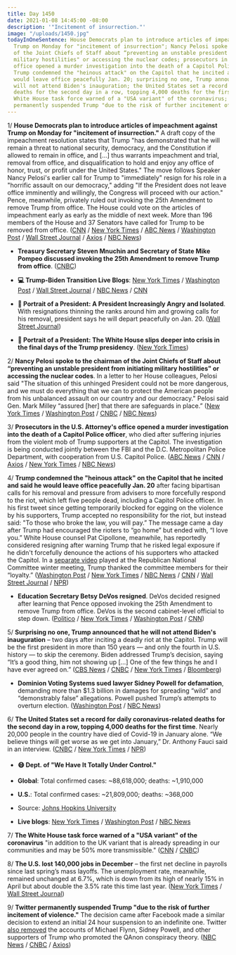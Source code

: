 ```yaml
---
title: Day 1450
date: 2021-01-08 14:45:00 -08:00
description: '"Incitement of insurrection."'
image: "/uploads/1450.jpg"
todayInOneSentence: House Democrats plan to introduce articles of impeachment against
  Trump on Monday for "incitement of insurrection"; Nancy Pelosi spoke to the chairman
  of the Joint Chiefs of Staff about “preventing an unstable president from initiating
  military hostilities" or accessing the nuclear codes; prosecutors in the U.S. Attorney's
  office opened a murder investigation into the death of a Capitol Police officer;
  Trump condemned the "heinous attack" on the Capitol that he incited and said he
  would leave office peacefully Jan. 20; surprising no one, Trump announced that he
  will not attend Biden's inauguration; the United States set a record for daily coronavirus-related
  deaths for the second day in a row, topping 4,000 deaths for the first time; the
  White House task force warned of a "USA variant" of the coronavirus; and Twitter
  permanently suspended Trump "due to the risk of further incitement of violence."
---
```


1/ **House Democrats plan to introduce articles of impeachment against Trump on Monday for "incitement of insurrection."** A draft copy of the impeachment resolution states that Trump "has demonstrated that he will remain a threat to national security, democracy, and the Constitution if allowed to remain in office, and \[...\] thus warrants impeachment and trial, removal from office, and disqualification to hold and enjoy any office of honor, trust, or profit under the United States." The move follows Speaker Nancy Pelosi's earlier call for Trump to "immediately" resign for his role in a "horrific assault on our democracy," adding "If the President does not leave office imminently and willingly, the Congress will proceed with our action." Pence, meanwhile, privately ruled out invoking the 25th Amendment to remove Trump from office. The House could vote on the articles of impeachment early as early as the middle of next week. More than 196 members of the House and 37 Senators have called for Trump to be removed from office. ([CNN](https://www.cnn.com/2021/01/08/politics/house-democrats-impeachment-plans/index.html) / [New York Times](https://www.nytimes.com/2021/01/08/us/politics/trump-impeachment-pelosi.html) / [ABC News](https://abcnews.go.com/Politics/trump-pressure-resign-face-impeachment-attend-bidens-inauguration/story?id=75099643) / [Washington Post](https://www.washingtonpost.com/powerpost/impeachment-trump-congress/2021/01/08/2a0d83ca-51c3-11eb-b96e-0e54447b23a1_story.html) / [Wall Street Journal](https://www.wsj.com/articles/democrats-intensify-calls-to-remove-trump-after-capitol-riot-11610117456) / [Axios](https://www.axios.com/trump-concession-removal-214d89e2-6cc5-4a02-9d1e-ae9400cf8bef.html) / [NBC News](https://www.nbcnews.com/politics/congress/over-100-lawmakers-are-calling-president-trump-s-removal-here-n1253309))

* **Treasury Secretary Steven Mnuchin and Secretary of State Mike Pompeo discussed invoking the 25th Amendment to remove Trump from office**. ([CNBC](https://www.cnbc.com/2021/01/07/mnuchin-pompeo-discussed-trump-removal-after-dc-riots.html))

* **💻 Trump-Biden Transition Live Blogs**: [New York Times](https://www.nytimes.com/live/2021/01/08/us/trump-biden) / [Washington Post](https://www.washingtonpost.com/politics/2021/01/08/capitol-biden-trump-live-updates/) / [Wall Street Journal](https://www.wsj.com/livecoverage/biden-trump-electoral-college-certification-congress) / [NBC News](https://www.nbcnews.com/politics/congress/live-blog/2021-01-08-capitol-riots-electoral-vote-count-n1253384) / [CNN](https://www.cnn.com/politics/live-news/washington-dc-riots-trump-news-friday/h_9fe353ffc1f72d1e6a74fd817d635b65)

* **👑 Portrait of a President: A President Increasingly Angry and Isolated**. With resignations thinning the ranks around him and growing calls for his removal, president says he will depart peacefully on Jan. 20. ([Wall Street Journal](https://www.wsj.com/articles/under-pressure-trump-condemns-violence-at-capitol-and-acknowledges-election-loss-11610069019))

* **👑 Portrait of a President: The White House slips deeper into crisis in the final days of the Trump presidency**. ([New York Times](https://www.nytimes.com/2021/01/08/us/politics/the-white-house-slips-deeper-into-crisis-in-the-final-days-of-the-trump-presidency.html))

2/ **Nancy Pelosi spoke to the chairman of the Joint Chiefs of Staff about “preventing an unstable president from initiating military hostilities" or accessing the nuclear codes**. In a letter to her House colleagues, Pelosi said "The situation of this unhinged President could not be more dangerous, and we must do everything that we can to protect the American people from his unbalanced assault on our country and our democracy." Pelosi said Gen. Mark Milley “assured \[her\] that there are safeguards in place.” ([New York Times](https://www.nytimes.com/2021/01/08/us/politics/trump-impeachment-pelosi.html) / [Washington Post](https://www.nytimes.com/2021/01/08/us/politics/trump-impeachment-pelosi.html) / [CNBC](https://www.cnbc.com/2021/01/08/pelosi-prevent-trump-from-launching-nuclear-strike.html) / [NBC News](https://www.nbcnews.com/politics/congress/speaker-pelosi-called-military-chief-about-unhinged-trump-s-access-n1253501))

3/ **Prosecutors in the U.S. Attorney's office opened a murder investigation into the death of a Capitol Police officer**, who died after suffering injuries from the violent mob of Trump supporters at the Capitol. The investigation is being conducted jointly between the FBI and the D.C. Metropolitan Police Department, with cooperation from U.S. Capitol Police. ([ABC News](https://abcnews.go.com/Politics/capitol-police-officer-dies-injuries-suffered-riots/story?id=75124131) / [CNN](https://www.cnn.com/2021/01/08/politics/capitol-police-officer-killed/index.html) / [Axios](https://www.axios.com/capitol-police-officer-dies-from-injuries-suffered-during-pro-trump-riot-d9ad771f-0dcf-4954-875e-c2fc402aac74.html) / [New York Times](https://www.nytimes.com/2021/01/08/us/brian-sicknick-police-capitol-dies.html) / [NBC News](https://www.nbcnews.com/politics/politics-news/capitol-police-officer-has-died-after-clashing-pro-trump-mob-n1253396))

4/ **Trump condemned the "heinous attack" on the Capitol that he incited and said he would leave office peacefully Jan. 20** after facing bipartisan calls for his removal and pressure from advisers to more forcefully respond to the riot, which left five people dead, including a Capitol Police officer. In his first tweet since getting temporarily blocked for egging on the violence by his supporters, Trump accepted no responsibility for the riot, but instead said: "To those who broke the law, you will pay.” The message came a day after Trump had encouraged the rioters to “go home” but ended with, “I love you.” White House counsel Pat Cipollone, meanwhile, has reportedly considered resigning after warning Trump that he risked legal exposure if he didn't forcefully denounce the actions of his supporters who attacked the Capitol. In a [separate video](https://www.nytimes.com/2021/01/08/us/politics/trump-thanks-republicans-for-their-loyalty-in-upbeat-video-about-the-2020-election.html) played at the Republican National Committee winter meeting, Trump thanked the committee members for their “loyalty.” ([Washington Post](https://www.washingtonpost.com/politics/trump-rage-riot/2021/01/07/26894c54-5108-11eb-b96e-0e54447b23a1_story.html) / [New York Times](https://www.nytimes.com/2021/01/07/us/politics/video-trump.html) / [NBC News](https://www.nbcnews.com/politics/politics-news/facing-calls-removal-trump-reverses-positions-election-loss-rioters-covid-n1253397) / [CNN](https://www.cnn.com/2021/01/08/politics/pat-cipollone-white-house-counsel/index.html) / [Wall Street Journal](https://www.wsj.com/articles/under-pressure-trump-condemns-violence-at-capitol-and-acknowledges-election-loss-11610069019) / [NPR](https://www.npr.org/sections/congress-electoral-college-tally-live-updates/2021/01/07/954587997/white-house-condemns-violence-on-capitol-hill-without-addressing-trumps-role))

* **Education Secretary Betsy DeVos resigned**. DeVos decided resigned after learning that Pence opposed invoking the 25th Amendment to remove Trump from office. DeVos is the second cabinet-level official to step down. ([Politico](https://www.politico.com/news/2021/01/08/devos-resignation-trump-rioters-456574) / [New York Times](https://www.nytimes.com/2021/01/07/us/politics/betsy-devos-resigns.html) / [Washington Post](https://www.washingtonpost.com/education/education-secretary-devos-resigns/2021/01/07/1a3c967a-5155-11eb-b96e-0e54447b23a1_story.html) / [CNN](https://www.cnn.com/2021/01/07/politics/betsy-devos-donald-trump/index.html))

5/ **Surprising no one, Trump announced that he will not attend Biden's inauguration** – two days after inciting a deadly riot at the Capitol. Trump will be the first president in more than 150 years — and only the fourth in U.S. history — to skip the ceremony. Biden addressed Trump’s decision, saying “It’s a good thing, him not showing up \[...\] One of the few things he and I have ever agreed on.” ([CBS News](https://www.cbsnews.com/news/trump-will-not-attend-biden-inauguration/) / [CNBC](https://www.cnbc.com/2021/01/08/biden-inauguration-trump-will-not-attend-on-jan-20.html) / [New York Times](https://www.nytimes.com/live/2021/01/08/us/trump-biden/as-the-white-house-slips-into-deeper-crisis-trump-says-he-will-not-go-to-bidens-inauguration) / [Bloomberg](https://www.bloomberg.com/news/articles/2021-01-08/trump-says-he-won-t-attend-biden-s-inauguration-on-jan-20-kjogm7z7?sref=MIBMEEoj))

* **Dominion Voting Systems sued lawyer Sidney Powell for defamation**, demanding more than $1.3 billion in damages for spreading “wild” and “demonstrably false” allegations. Powell pushed Trump’s attempts to overturn election. ([Washington Post](https://www.washingtonpost.com/politics/dominion-sues-pro-trump-lawyer-sidney-powell-seeking-more-than-13-billion/2021/01/08/ebe5dbe0-5106-11eb-b96e-0e54447b23a1_story.html) / [NBC News](https://www.nbcnews.com/politics/2020-election/dominion-sues-trump-lawyer-sidney-powell-defamation-seeks-1-3-n1253464))

6/ **The United States set a record for daily coronavirus-related deaths for the second day in a row, topping 4,000 deaths for the first time**. Nearly 20,000 people in the country have died of Covid-19 in January alone. “We believe things will get worse as we get into January,” Dr. Anthony Fauci said in an interview. ([CNBC](https://www.cnbc.com/2021/01/08/us-reports-more-than-4000-covid-deaths-for-first-time-as-outbreak-worsens.html) / [New York Times](https://www.nytimes.com/live/2021/01/08/world/covid-19-coronavirus/things-will-get-worse-dr-fauci-warned-they-did) / [NPR](https://www.npr.org/sections/coronavirus-live-updates/2021/01/07/954324536/december-was-pandemics-deadliest-month-vaccine-process-has-been-slow))

* #### 😷 Dept. of "We Have It Totally Under Control."

* **Global**: Total confirmed cases: \~88,618,000; deaths: \~1,910,000

* **U.S.**: Total confirmed cases: \~21,809,000; deaths: \~368,000

* Source: [Johns Hopkins University](https://coronavirus.jhu.edu/map.html)

* **Live blogs**: [New York Times](https://www.nytimes.com/live/2021/01/08/world/covid-19-coronavirus) / [Washington Post](https://www.washingtonpost.com/nation/2021/01/08/coronavirus-covid-live-updates-us/) / [NBC News](https://www.nbcnews.com/news/us-news/live-blog/2021-01-08-covid-live-updates-vaccine-news-n1253431)

7/ **The White House task force warned of a "USA variant" of the coronavirus** "in addition to the UK variant that is already spreading in our communities and may be 50% more transmissible." ([CNN](https://www.cnn.com/2021/01/08/politics/white-house-coronavirus-task-force-reports/index.html) / [CNBC](https://www.cnbc.com/2021/01/08/white-house-covid-task-force-warns-of-possible-new-usa-variant-driving-spread.html))

8/ **The U.S. lost 140,000 jobs in December** – the first net decline in payrolls since last spring’s mass layoffs. The unemployment rate, meanwhile, remained unchanged at 6.7%, which is down from its high of nearly 15% in April but about double the 3.5% rate this time last year. ([New York Times](https://www.nytimes.com/live/2021/01/08/business/us-economy-coronavirus#december-2020-jobs-report) / [Wall Street Journal](https://www.wsj.com/articles/december-jobs-report-coronavirus-2020-11610080447))

9/ **Twitter permanently suspended Trump "due to the risk of further incitement of violence."** The decision came after Facebook made a similar decision to extend an initial 24 hour suspension to an indefinite one. Twitter [also removed](https://www.nbcnews.com/tech/tech-news/twitter-bans-michael-flynn-sidney-powell-qanon-account-purge-n1253550) the accounts of Michael Flynn, Sidney Powell, and other supporters of Trump who promoted the QAnon conspiracy theory. ([NBC News](https://www.nbcnews.com/tech/tech-news/twitter-permanently-bans-president-donald-trump-n1253588) / [CNBC](https://www.cnbc.com/2021/01/08/twitter-permanently-suspends-trumps-account.html) / [Axios](https://www.axios.com/twitter-ban-trump-4242dbe6-f456-46fd-8bfe-d43b94ef9f07.html)) 